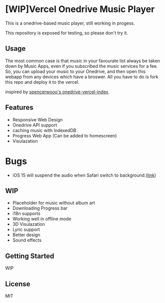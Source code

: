 # \[WIP\]Vercel Onedrive Music Player

This is a onedrive-based music player, still working in progess.

This repository is exposed for testing, so please don't try it.

## Usage

The most common case is that music in your favourate list always be taken down by Music Apps, even if you subscribed the music services for a fee. So, you can upload your music to your Onedrive, and then open this webapp from any devices which have a broswer. All you have to do is fork this repo and deploy it to the vercel.

inspired by [spencerwooo's onedrive-vercel-index](https://github.com/spencerwooo/onedrive-vercel-index).

## Features

- Responsive Web Design
- Onedrive API support
- caching music with IndexedDB
- Progress Web App (Can be added to homescreen)
- Visulazation

# Bugs

- iOS 15 will suspend the audio when Safari switch to background.([link](https://bugs.webkit.org/show_bug.cgi?id=237878#c7))

## WIP

- Placeholder for music without album art
- Downloading Progress bar
- i18n supports
- Working well in offline mode
- 3D Visulazation
- Lyric support
- Better design
- Sound effects

## Getting Started

WIP

## License

MIT
